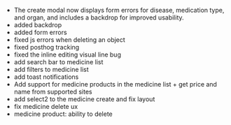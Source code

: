 * The create modal now displays form errors for disease, medication type, and organ, and includes a backdrop for improved usability.
* added backdrop
* added form errors
* fixed js errors when deleting an object
* fixed posthog tracking
* fixed the inline editing visual line bug
* add search bar to medicine list
* add filters to medicine list
* add toast notifications
* Add support for medicine products in the medicine list + get price and name from supported sites
* add select2 to the medicine create and fix layout
* fix medicine delete ux
* medicine product: ability to delete